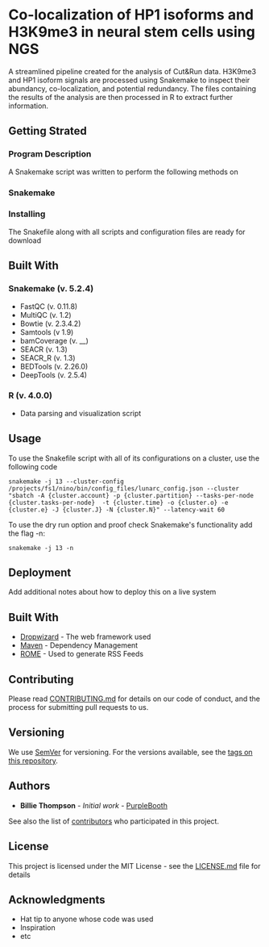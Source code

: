 # Co-localization of HP1 isoforms and H3K9me3 in neural stem cells using NGS 

A streamlined pipeline created for the analysis of Cut&Run data. H3K9me3 and HP1 isoform signals are processed using Snakemake to inspect their abundancy, co-localization, and potential redundancy. The files containing the results of the analysis are then processed in R to extract further information.

## Getting Strated

### Program Description

A Snakemake script was written to perform the following methods on
### Snakemake

### Installing

The Snakefile along with all scripts and configuration files are ready for download 

## Built With

### Snakemake (v. 5.2.4)

* FastQC (v. 0.11.8)
* MultiQC (v. 1.2)
* Bowtie (v. 2.3.4.2)
* Samtools (v 1.9)
* bamCoverage (v. __)
* SEACR (v. 1.3)
* SEACR_R (v. 1.3) 
* BEDTools (v. 2.26.0)
* DeepTools (v. 2.5.4)
  
### R (v. 4.0.0)
* Data parsing and visualization script

## Usage

To use the Snakefile script with all of its configurations on a cluster, use the following code
```
snakemake -j 13 --cluster-config /projects/fs1/nino/bin/config_files/lunarc_config.json --cluster "sbatch -A {cluster.account} -p {cluster.partition} --tasks-per-node {cluster.tasks-per-node}  -t {cluster.time} -o {cluster.o} -e {cluster.e} -J {cluster.J} -N {cluster.N}" --latency-wait 60
```
To use the dry run option and proof check Snakemake's functionality add the flag -n:
```
snakemake -j 13 -n
```

## Deployment

Add additional notes about how to deploy this on a live system

## Built With

* [Dropwizard](http://www.dropwizard.io/1.0.2/docs/) - The web framework used
* [Maven](https://maven.apache.org/) - Dependency Management
* [ROME](https://rometools.github.io/rome/) - Used to generate RSS Feeds

## Contributing

Please read [CONTRIBUTING.md](https://gist.github.com/PurpleBooth/b24679402957c63ec426) for details on our code of conduct, and the process for submitting pull requests to us.

## Versioning

We use [SemVer](http://semver.org/) for versioning. For the versions available, see the [tags on this repository](https://github.com/your/project/tags). 

## Authors

* **Billie Thompson** - *Initial work* - [PurpleBooth](https://github.com/PurpleBooth)

See also the list of [contributors](https://github.com/your/project/contributors) who participated in this project.

## License

This project is licensed under the MIT License - see the [LICENSE.md](LICENSE.md) file for details

## Acknowledgments

* Hat tip to anyone whose code was used
* Inspiration
* etc
